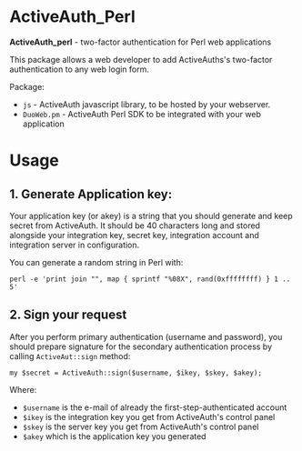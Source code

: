 ActiveAuth_Perl
===============

**ActiveAuth_perl** - two-factor authentication for Perl web applications

This package allows a web developer to add ActiveAuths's two-factor authentication to any web login form.

Package:

* `js` - ActiveAuth javascript library, to be hosted by your webserver.
* `DuoWeb.pm` - ActiveAuth Perl SDK to be integrated with your web application

# Usage

## 1. Generate Application key:

Your application key (or akey) is a string that you should generate and keep secret from ActiveAuth. It should be 40 characters long and stored alongside your integration key, secret key, integration account and integration server in configuration.

You can generate a random string in Perl with:

```
perl -e 'print join "", map { sprintf "%08X", rand(0xffffffff) } 1 .. 5'
```

## 2. Sign your request

After you perform primary authentication (username and password), you should prepare signature for the secondary authentication process by calling `ActiveAut::sign` method:

```
my $secret = ActiveAuth::sign($username, $ikey, $skey, $akey);
```

Where:

* `$username` is the e-mail of already the first-step-authenticated account
* `$ikey` is the integration key you get from ActiveAuth's control panel
* `$skey` is the server key you get from ActiveAuth's control panel
* `$akey` which is the application key you generated